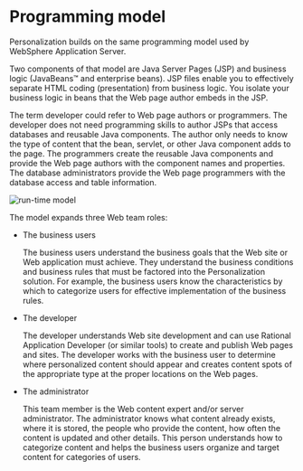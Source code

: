 # Programming model

Personalization builds on the same programming model used by WebSphere Application Server.

Two components of that model are Java Server Pages \(JSP\) and business logic \(JavaBeans™ and enterprise beans\). JSP files enable you to effectively separate HTML coding \(presentation\) from business logic. You isolate your business logic in beans that the Web page author embeds in the JSP.

The term developer could refer to Web page authors or programmers. The developer does not need programming skills to author JSPs that access databases and reusable Java components. The author only needs to know the type of content that the bean, servlet, or other Java component adds to the page. The programmers create the reusable Java components and provide the Web page authors with the component names and properties. The database administrators provide the Web page programmers with the database access and table information.

![run-time model](../images/runtime1.jpg)

The model expands three Web team roles:

-   The business users

    The business users understand the business goals that the Web site or Web application must achieve. They understand the business conditions and business rules that must be factored into the Personalization solution. For example, the business users know the characteristics by which to categorize users for effective implementation of the business rules.

-   The developer

    The developer understands Web site development and can use Rational Application Developer \(or similar tools\) to create and publish Web pages and sites. The developer works with the business user to determine where personalized content should appear and creates content spots of the appropriate type at the proper locations on the Web pages.

-   The administrator

    This team member is the Web content expert and/or server administrator. The administrator knows what content already exists, where it is stored, the people who provide the content, how often the content is updated and other details. This person understands how to categorize content and helps the business users organize and target content for categories of users.



